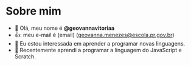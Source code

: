 # Sobre mim
- 👋 Olá, meu nome é **@geovannavitoriaa**
- 👍: meu e-mail é (email) (geovanna.menezes@escola.pr.gov.br)
- 👀 Eu estou interessada em aprender a programar novas linguagens.
- 🌱 Recentemente aprendi a programar a linguagem do JavaScript e Scratch.
